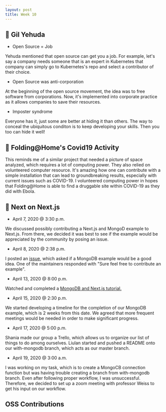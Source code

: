 ```yaml
---
layout: post
title: Week 10
---
```


:microphone: Gil Yehuda
---

- Open Source = Job

Yehuda mentioned that open source can get you a job. For example, let's say a company needs someone that is an expert in Kubernetes that company can simply go to Kubernetes's repo and select a contributor of their choice. 

- Open Source was anti-corporation

At the beginning of the open source movement, the idea was to free software from corporations. Now, it's implemented into corporate practice as it allows companies to save their resources.

- Imposter syndrome

Everyone has it, just some are better at hiding it than others. The way to conceal the ubiquitous conditon is to keep developing your skills. Then you too can hide it well!


:pill: Folding@Home's Covid19 Activity
---
This reminds me of a similar project that needed a picture of space analyzed, which requires a lot of computing power. They also relied on volunteered computer resource. It's amazing how one can contribute with a simple installation that can lead to groundbreaking results, especially with current issues such as COVID-19. I volunteered computing power in hopes that Folding@Home is able to find a druggable site within COVID-19 as they did with Ebola.

:scroll: Next on Next.js
---

- April 7, 2020 @ 3:30 p.m.

We discussed possibly contributing a Next.js and MongoD example to Next.js. From there, we decided it was best to see if the example would be appreciated by the community by posing an issue.

- April 8, 2020 @ 2:38 p.m.

I posted an [issue](https://github.com/zeit/next.js/issues/11756#issue-596777954), which asked if a MongoDB example would be a good idea. One of the maintainers responded with "Sure feel free to contribute an example".

- April 13, 2020 @ 8:00 p.m.

Watched and completed a [MongoDB and Next.js tutorial.](https://www.youtube.com/watch?v=ahAilJEe-_A&t=32s)

- April 15, 2020 @ 2:30 p.m. 

We started developing a timeline for the completion of our MongoDB example, which is 2 weeks from this date. We agreed that more frequent meetings would be needed in order to make significant progress.


- April 17, 2020 @ 5:00 p.m.

Shania made our group a Trello, which allows us to organize our list of things to do among ourselves. Liulan started and pushed a README onto our with-mongodb branch, which acts as our master branch.

- April 19, 2020 @ 3:00 a.m.

I was working on my task, which is to create a MongoCB connection function but was having trouble creating a branch from with-mongodb branch. Even after following proper workflow, I was unsuccessful. Therefore, we decided to set up a zoom meeting with professor Weiss to get his input on our workflow.


OSS Contributions
---

